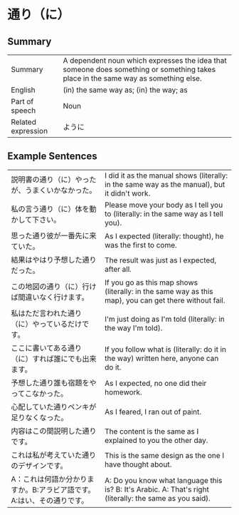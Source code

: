 # 通り（に）

## Summary

<table><tr>   <td>Summary</td>   <td>A dependent noun which expresses the idea that someone does something or something takes place in the same way as something else.</td></tr><tr>   <td>English</td>   <td>(in) the same way as; (in) the way; as</td></tr><tr>   <td>Part of speech</td>   <td>Noun</td></tr><tr>   <td>Related expression</td>   <td>ように</td></tr></table>

## Example Sentences

<table><tr>   <td>説明書の通り（に）やったが、うまくいかなかった。</td>   <td>I did it as the manual shows (literally: in the same way as the manual), but it didn't work.</td></tr><tr>   <td>私の言う通り（に）体を動かして下さい。</td>   <td>Please move your body as I tell you to (literally: in the same way as I tell you).</td></tr><tr>   <td>思った通り彼が一番先に来ていた。</td>   <td>As I expected (literally: thought), he was the first to come.</td></tr><tr>   <td>結果はやはり予想した通りだった。</td>   <td>The result was just as I expected, after all.</td></tr><tr>   <td>この地図の通り（に）行けば間違いなく行けます。</td>   <td>If you go as this map shows (literally: in the same way as this map), you can get there without fail.</td></tr><tr>   <td>私はただ言われた通り（に）やっているだけです。</td>   <td>I'm just doing as I'm told (literally: in the way I'm told).</td></tr><tr>   <td>ここに書いてある通り（に）すれば誰にでも出来ます。</td>   <td>If you follow what is (literally: do it in the way) written here, anyone can do it.</td></tr><tr>   <td>予想した通り誰も宿題をやってこなかった。</td>   <td>As I expected, no one did their homework.</td></tr><tr>   <td>心配していた通りペンキが足りなくなった。</td>   <td>As I feared, I ran out of paint.</td></tr><tr>   <td>内容はこの間説明した通りです。</td>   <td>The content is the same as I explained to you the other day.</td></tr><tr>   <td>これは私が考えていた通りのデザインです。</td>   <td>This is the same design as the one I have thought about.</td></tr><tr>   <td>A：これは何語か分かりますか。B:アラビア語です。A:はい、その通りです。</td>   <td>A: Do you know what language this is? B: It's Arabic. A: That's right (literally: the same as you said).</td></tr></table>

